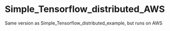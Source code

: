 # Simple_Tensorflow_distributed_AWS

Same version as Simple_Tensorflow_distributed_example, but runs on AWS

